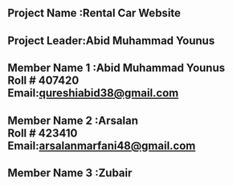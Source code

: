 ## Project Name :Rental Car Website
## Project Leader:Abid Muhammad Younus
## Member Name 1 :Abid Muhammad Younus <br> Roll # 407420  <br> Email:qureshiabid38@gmail.com 
## Member Name 2 :Arsalan  <br> Roll # 423410 <br> Email:arsalanmarfani48@gmail.com  
## Member Name 3 :Zubair    
